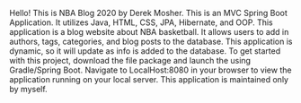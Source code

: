 
Hello! This is NBA Blog 2020 by Derek Mosher. This is an MVC Spring Boot Application. It utilizes Java, HTML, CSS, JPA, Hibernate, and OOP. This application is a blog website about NBA basketball. It allows users to add in authors, tags, categories, and blog posts to the database. This application is dynamic, so it will update as info is added to the database. To get started with this project, download the file package and launch the using Gradle/Spring Boot. Navigate to LocalHost:8080 in your browser to view the application running on your local server. This application is maintained only by myself. 
 